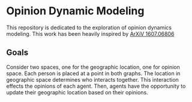 # Opinion Dynamic Modeling

This repository is dedicated to the exploration of opinion dynamics modeling. This work has been heavily inspired by [ArXiV 1607.06806](https://arxiv.org/pdf/1607.06806.pdf)

## Goals

Consider two spaces, one for the geographic location, one for opinion space. Each person is placed at a point in both graphs. The location in geographic space determines who interacts together. This interaction effects the opinions of each agent. Then, agents have the opportunity to update their geographic location based on their opinions.
